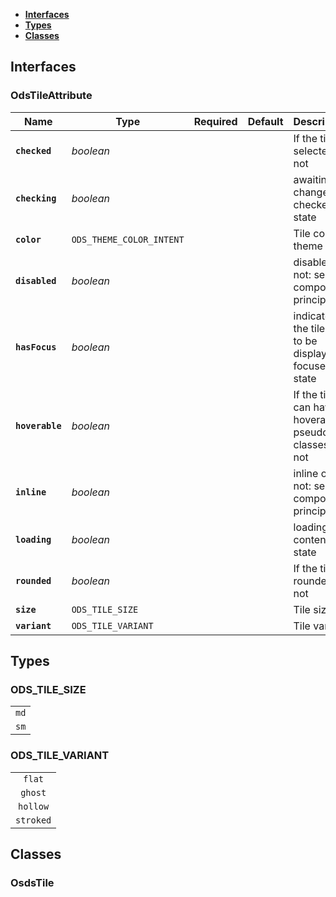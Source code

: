 * [**Interfaces**](#interfaces)
* [**Types**](#types)
* [**Classes**](#classes)

## Interfaces

### OdsTileAttribute
|Name | Type | Required | Default | Description|
|---|---|:---:|---|---|
|**`checked`** | _boolean_ |  |  | If the tile is selected or not|
|**`checking`** | _boolean_ |  |  | awaiting a change of checked state|
|**`color`** | `ODS_THEME_COLOR_INTENT` |  |  | Tile color theme|
|**`disabled`** | _boolean_ |  |  | disabled or not: see component principles|
|**`hasFocus`** | _boolean_ |  |  | indicate if the tile has to be displayed in focused state|
|**`hoverable`** | _boolean_ |  |  | If the tile can have hoverable pseudo-classes or not|
|**`inline`** | _boolean_ |  |  | inline or not: see component principles|
|**`loading`** | _boolean_ |  |  | loading content state|
|**`rounded`** | _boolean_ |  |  | If the tile is rounded or not|
|**`size`** | `ODS_TILE_SIZE` |  |  | Tile size|
|**`variant`** | `ODS_TILE_VARIANT` |  |  | Tile variant|

## Types

### ODS_TILE_SIZE
|  |
|:---:|
| `md` |
| `sm` |

### ODS_TILE_VARIANT
|  |
|:---:|
| `flat` |
| `ghost` |
| `hollow` |
| `stroked` |

## Classes

### OsdsTile